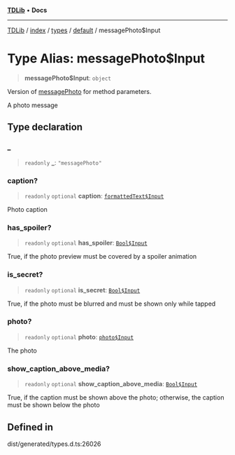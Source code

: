 [**TDLib**](../../../../../../README.md) • **Docs**

***

[TDLib](../../../../../../modules.md) / [index](../../../../../README.md) / [types](../../../README.md) / [default](../README.md) / messagePhoto$Input

# Type Alias: messagePhoto$Input

> **messagePhoto$Input**: `object`

Version of [messagePhoto](messagePhoto.md) for method parameters.

A photo message

## Type declaration

### \_

> `readonly` **\_**: `"messagePhoto"`

### caption?

> `readonly` `optional` **caption**: [`formattedText$Input`](formattedText$Input-1.md)

Photo caption

### has\_spoiler?

> `readonly` `optional` **has\_spoiler**: [`Bool$Input`](Bool$Input.md)

True, if the photo preview must be covered by a spoiler animation

### is\_secret?

> `readonly` `optional` **is\_secret**: [`Bool$Input`](Bool$Input.md)

True, if the photo must be blurred and must be shown only while tapped

### photo?

> `readonly` `optional` **photo**: [`photo$Input`](photo$Input-1.md)

The photo

### show\_caption\_above\_media?

> `readonly` `optional` **show\_caption\_above\_media**: [`Bool$Input`](Bool$Input.md)

True, if the caption must be shown above the photo; otherwise, the caption must be shown below the photo

## Defined in

dist/generated/types.d.ts:26026
